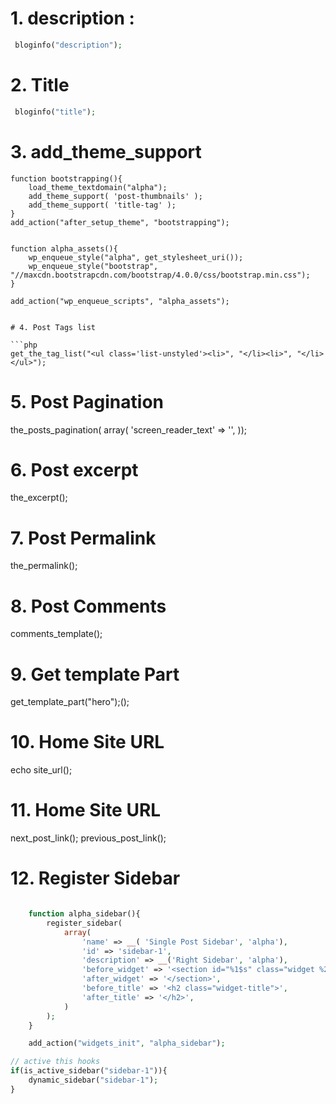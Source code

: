 
# 1. description :

```php
 bloginfo("description");
```

# 2. Title 

```php
 bloginfo("title");
```

# 3. add_theme_support

    function bootstrapping(){
        load_theme_textdomain("alpha");
        add_theme_support( 'post-thumbnails' );
        add_theme_support( 'title-tag' );
    }
    add_action("after_setup_theme", "bootstrapping");
    
    
    function alpha_assets(){
        wp_enqueue_style("alpha", get_stylesheet_uri());
        wp_enqueue_style("bootstrap", "//maxcdn.bootstrapcdn.com/bootstrap/4.0.0/css/bootstrap.min.css");
    }
    
    add_action("wp_enqueue_scripts", "alpha_assets");
```   

# 4. Post Tags list

```php
get_the_tag_list("<ul class='list-unstyled'><li>", "</li><li>", "</li></ul>");
```

# 5. Post Pagination

the_posts_pagination( array( 'screen_reader_text' => '', ));


# 6. Post excerpt

 the_excerpt();

# 7. Post Permalink

the_permalink(); 

# 8. Post Comments

comments_template();


# 9. Get template Part

get_template_part("hero");();


# 10. Home Site URL

echo site_url();

# 11. Home Site URL

next_post_link();
previous_post_link();


# 12. Register Sidebar 

```php

    function alpha_sidebar(){
        register_sidebar(
            array(
                'name' => __( 'Single Post Sidebar', 'alpha'),
                'id' => 'sidebar-1',
                'description' => __('Right Sidebar', 'alpha'),
                'before_widget' => '<section id="%1$s" class="widget %2$s">',
                'after_widget' => '</section>',
                'before_title' => '<h2 class="widget-title">',
                'after_title' => '</h2>',
            )
        );
    }

    add_action("widgets_init", "alpha_sidebar");

// active this hooks
if(is_active_sidebar("sidebar-1")){
    dynamic_sidebar("sidebar-1");
}

